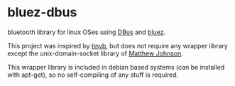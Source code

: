 # bluez-dbus
bluetooth library for linux OSes using [DBus](https://dbus.freedesktop.org/) and [bluez](http://www.bluez.org/).

This project was inspired by [tinyb](https://github.com/intel-iot-devkit/tinyb),
but does not require any wrapper library except the
unix-domain-socket library of [Matthew Johnson](http://www.matthew.ath.cx/projects/java/).

This wrapper library is included in debian based systems (can be installed with apt-get), so
no self-compiling of any stuff is required.
